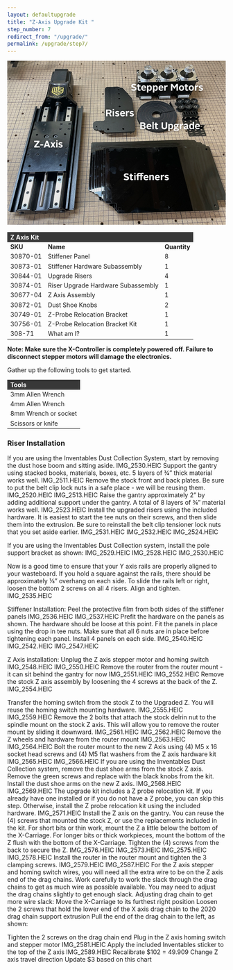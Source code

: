 ```yaml
---
layout: defaultupgrade
title: "Z-Axis Upgrade Kit "
step_number: 7
redirect_from: "/upgrade/"
permalink: /upgrade/step7/
---
```

<img src="photos/INV_1024x768_B_2208_Labeled.png">

<table>
  <tr>
    <td style="color:#fff;background: #383838" colspan="3">
      <b>Z Axis Kit</b>
    </td>
  </tr>
  <tr>
    <td>
      <b>SKU</b>
    </td>
    <td>
      <b>Name</b>
    </td>
    <td>
      <b>Quantity</b>
    </td>
  </tr>
  <tr>
    <td>
      30870-01
    </td>
    <td>
      Stiffener Panel
    </td>
    <td>
     8
    </td>
  </tr>
  <tr>
    <td>
     30873-01
    </td>
    <td>
      Stiffener Hardware Subassembly
    </td>
    <td>
     1
    </td>
  </tr>
  <tr>
    <td>
      30844-01
    </td>
    <td>
     Upgrade Risers
    </td>
    <td>
      4
    </td>
  </tr>
  <tr>
    <td>
      30874-01
    </td>
    <td>
      Riser Upgrade Hardware Subassembly
    </td>
    <td>
      1
    </td>
  </tr>
  <tr>
    <td>
      30677-04
    </td>
    <td>
      Z Axis Assembly
    </td>
    <td>
      1
    </td>
  </tr>
 <tr>
    <td>
      30872-01
    </td>
    <td>
      Dust Shoe Knobs
    </td>
    <td>
      2
    </td>
  </tr>
  <tr>
    <td>
      30749-01
    </td>
    <td>
      Z-Probe Relocation Bracket
    </td>
    <td>
      1
    </td>
  </tr>
 <tr>
    <td>
      30756-01
    </td>
    <td>
      Z-Probe Relocation Bracket Kit
    </td>
    <td>
      1
    </td>
  </tr>
<tr>
    <td>
      308-71
    </td>
    <td>
      What am I?
    </td>
    <td>
      1
    </td>
  </tr>
  </table>


  <div class="note">
    <i class="fa fa-hand-o-right"></i>
     <span class="note-text">
     <strong>Note: Make sure the X-Controller is completely powered off. Failure to disconnect stepper motors will damage the electronics. </strong>
     </span>
  </div>
<p>
Gather up the following tools to get started.</p>

<table>
  <tr>
    <td style="color:#fff;background: #383838;" colspan="3"><b>Tools</b> </td>
  </tr>
  <tr>
    <td colspan="3">3mm Allen Wrench </td>
  </tr>
  <tr>
    <td colspan="3">4mm Allen Wrench </td>
  </tr>
  <tr>
    <td colspan="3">8mm Wrench or socket </td>
  </tr>
  <tr>
    <td colspan="3">Scissors or knife</td>
  </tr>
</table>  
<h3> Riser Installation </h3>
If you are using the Inventables Dust Collection System, start by removing the dust hose boom and sitting aside.
IMG_2530.HEIC	
Support the gantry using stacked books, materials, boxes, etc.  5 layers of ¾” thick material works well.
IMG_2511.HEIC	
Remove the stock front and back plates. Be sure to put the belt clip lock nuts in a safe place - we will be reusing them.   
IMG_2520.HEIC
IMG_2513.HEIC
Raise the gantry approximately 2” by adding additional support under the gantry.   A total of 8 layers of ¾” material works well.
IMG_2523.HEIC
Install the upgraded risers using the included hardware.  It is easiest to start the tee nuts on their screws, and then slide them into the extrusion.  Be sure to reinstall the belt clip tensioner lock nuts that you set aside earlier.
IMG_2531.HEIC
IMG_2532.HEIC
IMG_2524.HEIC

If you are using the Inventables Dust Collection system, install the pole support bracket as shown:
IMG_2529.HEIC
IMG_2528.HEIC
IMG_2530.HEIC

Now is a good time to ensure that your Y axis rails are properly aligned to your wasteboard.   If you hold a square against the rails, there should be approximately ⅛” overhang on each side.  To slide the rails left or right, loosen the bottom 2 screws on all 4 risers.   Align and tighten.
IMG_2535.HEIC


Stiffener Installation:
Peel the protective film from both sides of the stiffener panels
IMG_2536.HEIC
IMG_2537.HEIC
Prefit the hardware on the panels as shown.  The hardware should be loose at this point.
Fit the panels in place using the drop in tee nuts.   Make sure that all 6 nuts are in place before tightening each panel.   Install 4 panels on each side.
IMG_2540.HEIC
IMG_2542.HEIC
IMG_2547.HEIC

Z Axis installation:
Unplug the Z axis stepper motor and homing switch
IMG_2548.HEIC
IMG_2550.HEIC
Remove the router from the router mount - it can sit behind the gantry for now
IMG_2551.HEIC
IMG_2552.HEIC
Remove the stock Z axis assembly by loosening the 4 screws at the back of the Z.
IMG_2554.HEIC


Transfer the homing switch from the stock Z to the Upgraded Z.   You will reuse the homing switch mounting hardware.
IMG_2555.HEIC
IMG_2559.HEIC
Remove the 2 bolts that attach the stock delrin nut to the spindle mount on the stock Z axis.   This will allow you to remove the router mount by sliding it downward.
IMG_2561.HEIC
IMG_2562.HEIC
Remove the Z wheels and hardware from the router mount
IMG_2563.HEIC
IMG_2564.HEIC
Bolt the router mount to the new Z Axis using (4) M5 x 16 socket head screws and (4) M5 flat washers from the Z axis hardware kit
IMG_2565.HEIC
IMG_2566.HEIC
If you are using the Inventables Dust Collection system, remove the dust shoe arms from the stock Z axis.  Remove the green screws and replace with the black knobs from the kit.   Install the dust shoe arms on the new Z axis.
IMG_2568.HEIC
IMG_2569.HEIC
The upgrade kit includes a Z probe relocation kit.   If you already have one installed or if you do not have a Z probe, you can skip this step.   Otherwise, install the Z probe relocation kit using the included hardware.
IMG_2571.HEIC
Install the Z axis on the gantry.   You can reuse the (4) screws that mounted the stock Z, or use the replacements included in the kit.  For short bits or thin work, mount the Z a little below the bottom of the X-Carriage.   For longer bits or thick workpieces, mount the bottom of the Z flush with the bottom of the X-Carriage.  Tighten the (4) screws from the back to secure the Z.
IMG_2576.HEIC
IMG_2573.HEIC
IMG_2575.HEIC
IMG_2578.HEIC
Install the router in the router mount and tighten the 3 clamping screws.
IMG_2579.HEIC
IMG_2587.HEIC
For the Z axis stepper and homing switch wires, you will need all the extra wire to be on the Z axis end of the drag chains.   Work carefully to work the slack through the drag chains to get as much wire as possible available.   You may need to adjust the drag chains slightly to get enough slack.
Adjusting drag chain to get more wire slack:
Move the X-Carriage to its furthest right position
Loosen the 2 screws that hold the lower end of the X axis drag chain to the 2020 drag chain support extrusion
Pull the end of the drag chain to the left, as shown:

Tighten the 2 screws on the drag chain end
Plug in the Z axis homing switch and stepper motor
IMG_2581.HEIC
Apply the included Inventables sticker to the top of the Z axis
IMG_2589.HEIC
Recalibrate
$102 = 49.909
Change Z axis travel direction
Update $3 based on this chart
